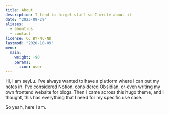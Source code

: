 ```yaml
---
title: About
description: I tend to forget stuff so I write about it
date: "2023-09-29"
aliases:
  - about-us
  - contact
license: CC BY-NC-ND
lastmod: "2020-10-09"
menu:
  main:
    weight: -90
    params:
      icon: user
---
```


Hi, I am seyLu. I've always wanted to have a platform where I can put my notes in. I've considered Notion, considered Obsidian, or even writing my own frontend website for blogs. Then I came across this hugo theme, and I thought, this has everything that I need for my specific use case.

So yeah, here I am.
